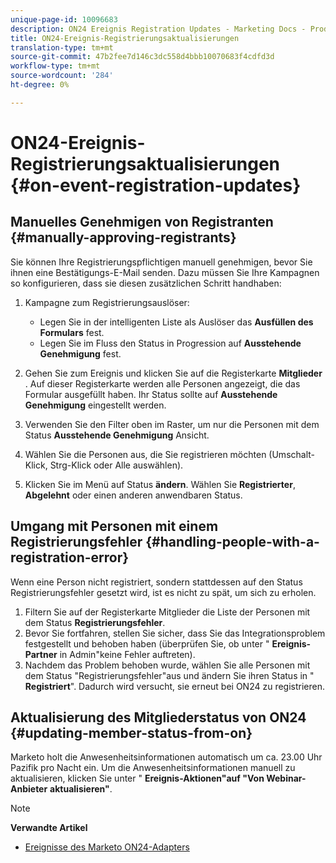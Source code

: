 ```yaml
---
unique-page-id: 10096683
description: ON24 Ereignis Registration Updates - Marketing Docs - Produktdokumentation
title: ON24-Ereignis-Registrierungsaktualisierungen
translation-type: tm+mt
source-git-commit: 47b2fee7d146c3dc558d4bbb10070683f4cdfd3d
workflow-type: tm+mt
source-wordcount: '284'
ht-degree: 0%

---
```



# ON24-Ereignis-Registrierungsaktualisierungen {#on-event-registration-updates}

## Manuelles Genehmigen von Registranten {#manually-approving-registrants}

Sie können Ihre Registrierungspflichtigen manuell genehmigen, bevor Sie ihnen eine Bestätigungs-E-Mail senden. Dazu müssen Sie Ihre Kampagnen so konfigurieren, dass sie diesen zusätzlichen Schritt handhaben:

1. Kampagne zum Registrierungsauslöser:

   * Legen Sie in der intelligenten Liste als Auslöser das **Ausfüllen des Formulars** fest.
   * Legen Sie im Fluss den Status in Progression auf **Ausstehende Genehmigung** fest.

1. Gehen Sie zum Ereignis und klicken Sie auf die Registerkarte **Mitglieder** . Auf dieser Registerkarte werden alle Personen angezeigt, die das Formular ausgefüllt haben. Ihr Status sollte auf **Ausstehende Genehmigung** eingestellt werden.
1. Verwenden Sie den Filter oben im Raster, um nur die Personen mit dem Status **Ausstehende Genehmigung** Ansicht.
1. Wählen Sie die Personen aus, die Sie registrieren möchten (Umschalt-Klick, Strg-Klick oder Alle auswählen).
1. Klicken Sie im Menü auf Status **ändern**. Wählen Sie **Registrierter**, **Abgelehnt** oder einen anderen anwendbaren Status.

## Umgang mit Personen mit einem Registrierungsfehler {#handling-people-with-a-registration-error}

Wenn eine Person nicht registriert, sondern stattdessen auf den Status Registrierungsfehler gesetzt wird, ist es nicht zu spät, um sich zu erholen.

1. Filtern Sie auf der Registerkarte Mitglieder die Liste der Personen mit dem Status **Registrierungsfehler**.
1. Bevor Sie fortfahren, stellen Sie sicher, dass Sie das Integrationsproblem festgestellt und behoben haben (überprüfen Sie, ob unter &quot; **Ereignis-Partner** in Admin&quot;keine Fehler auftreten).
1. Nachdem das Problem behoben wurde, wählen Sie alle Personen mit dem Status &quot;Registrierungsfehler&quot;aus und ändern Sie ihren Status in &quot; **Registriert**&quot;. Dadurch wird versucht, sie erneut bei ON24 zu registrieren.

## Aktualisierung des Mitgliederstatus von ON24 {#updating-member-status-from-on}

Marketo holt die Anwesenheitsinformationen automatisch um ca. 23.00 Uhr Pazifik pro Nacht ein. Um die Anwesenheitsinformationen manuell zu aktualisieren, klicken Sie unter &quot; **Ereignis-Aktionen&quot;auf &quot;Von Webinar-Anbieter** **aktualisieren&quot;**.

>[!NOTE]
>
>**Verwandte Artikel**
>
>* [Ereignisse des Marketo ON24-Adapters](understanding-marketo-on24-adapter-events.md)

>




